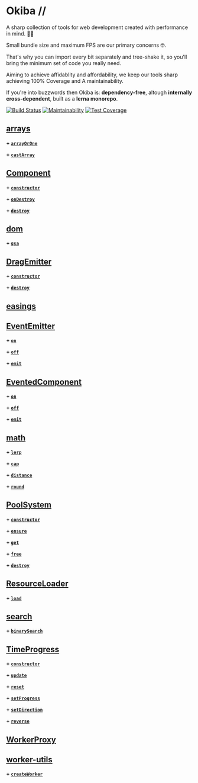 # Okiba //
A sharp collection of tools for web development created with performance in mind.  🔪🔪

Small bundle size and maximum FPS are our primary concerns 🤓.

That's why you can import every bit separately and tree-shake it, so you'll bring the minimum set of code you really need.

Aiming to achieve affidablity and affordability, we keep our tools sharp achieving 100% Coverage and A maintainability.

If you're into buzzwords then Okiba is: **dependency-free**, altough **internally cross-dependent**, built as a **lerna monorepo**.

[![Build Status](https://semaphoreci.com/api/v1/okiba-gang/okiba/branches/master/shields_badge.svg)](https://semaphoreci.com/okiba-gang/okiba)
[![Maintainability](https://api.codeclimate.com/v1/badges/29a8700f940f1019e52e/maintainability)](https://codeclimate.com/github/okiba-gang/okiba/maintainability)
[![Test Coverage](https://api.codeclimate.com/v1/badges/29a8700f940f1019e52e/test_coverage)](https://codeclimate.com/github/okiba-gang/okiba/test_coverage)



## [arrays](https://github.com/okiba-gang/okiba/tree/master/packages/packages/arrays)

  
  
**\+ [`arrayOrOne`](https://github.com/okiba-gang/okiba/tree/master/packages/arrays#arrayOrOne)**
  
**\+ [`castArray`](https://github.com/okiba-gang/okiba/tree/master/packages/arrays#castArray)**
  
  

## [Component](https://github.com/okiba-gang/okiba/tree/master/packages/packages/Component)

  
  
**\+ [`constructor`](https://github.com/okiba-gang/okiba/tree/master/packages/Component#Component)**
  
**\+ [`onDestroy`](https://github.com/okiba-gang/okiba/tree/master/packages/Component#onDestroy)**
  
**\+ [`destroy`](https://github.com/okiba-gang/okiba/tree/master/packages/Component#destroy)**
  
  

## [dom](https://github.com/okiba-gang/okiba/tree/master/packages/packages/dom)

  
  
**\+ [`qsa`](https://github.com/okiba-gang/okiba/tree/master/packages/dom#qsa)**
  
  

## [DragEmitter](https://github.com/okiba-gang/okiba/tree/master/packages/packages/DragEmitter)

  
  
**\+ [`constructor`](https://github.com/okiba-gang/okiba/tree/master/packages/DragEmitter#DragEmitter)**
  
**\+ [`destroy`](https://github.com/okiba-gang/okiba/tree/master/packages/DragEmitter#destroy)**
  
  

## [easings](https://github.com/okiba-gang/okiba/tree/master/packages/packages/easings)

  
  
  

## [EventEmitter](https://github.com/okiba-gang/okiba/tree/master/packages/packages/EventEmitter)

  
  
**\+ [`on`](https://github.com/okiba-gang/okiba/tree/master/packages/EventEmitter#on)**
  
**\+ [`off`](https://github.com/okiba-gang/okiba/tree/master/packages/EventEmitter#off)**
  
**\+ [`emit`](https://github.com/okiba-gang/okiba/tree/master/packages/EventEmitter#emit)**
  
  

## [EventedComponent](https://github.com/okiba-gang/okiba/tree/master/packages/packages/EventedComponent)

  
  
**\+ [`on`](https://github.com/okiba-gang/okiba/tree/master/packages/EventedComponent#on)**
  
**\+ [`off`](https://github.com/okiba-gang/okiba/tree/master/packages/EventedComponent#off)**
  
**\+ [`emit`](https://github.com/okiba-gang/okiba/tree/master/packages/EventedComponent#emit)**
  
  

## [math](https://github.com/okiba-gang/okiba/tree/master/packages/packages/math)

  
  
**\+ [`lerp`](https://github.com/okiba-gang/okiba/tree/master/packages/math#lerp)**
  
**\+ [`cap`](https://github.com/okiba-gang/okiba/tree/master/packages/math#cap)**
  
**\+ [`distance`](https://github.com/okiba-gang/okiba/tree/master/packages/math#distance)**
  
**\+ [`round`](https://github.com/okiba-gang/okiba/tree/master/packages/math#round)**
  
  

## [PoolSystem](https://github.com/okiba-gang/okiba/tree/master/packages/packages/PoolSystem)

  
  
**\+ [`constructor`](https://github.com/okiba-gang/okiba/tree/master/packages/PoolSystem#PoolSystem)**
  
**\+ [`ensure`](https://github.com/okiba-gang/okiba/tree/master/packages/PoolSystem#ensure)**
  
**\+ [`get`](https://github.com/okiba-gang/okiba/tree/master/packages/PoolSystem#get)**
  
**\+ [`free`](https://github.com/okiba-gang/okiba/tree/master/packages/PoolSystem#free)**
  
**\+ [`destroy`](https://github.com/okiba-gang/okiba/tree/master/packages/PoolSystem#destroy)**
  
  

## [ResourceLoader](https://github.com/okiba-gang/okiba/tree/master/packages/packages/ResourceLoader)

  
  
**\+ [`load`](https://github.com/okiba-gang/okiba/tree/master/packages/ResourceLoader#load)**
  
  

## [search](https://github.com/okiba-gang/okiba/tree/master/packages/packages/search)

  
  
**\+ [`binarySearch`](https://github.com/okiba-gang/okiba/tree/master/packages/search#binarySearch)**
  
  

## [TimeProgress](https://github.com/okiba-gang/okiba/tree/master/packages/packages/TimeProgress)

  
  
**\+ [`constructor`](https://github.com/okiba-gang/okiba/tree/master/packages/TimeProgress#TimeProgress)**
  
**\+ [`update`](https://github.com/okiba-gang/okiba/tree/master/packages/TimeProgress#update)**
  
**\+ [`reset`](https://github.com/okiba-gang/okiba/tree/master/packages/TimeProgress#reset)**
  
**\+ [`setProgress`](https://github.com/okiba-gang/okiba/tree/master/packages/TimeProgress#setProgress)**
  
**\+ [`setDirection`](https://github.com/okiba-gang/okiba/tree/master/packages/TimeProgress#setDirection)**
  
**\+ [`reverse`](https://github.com/okiba-gang/okiba/tree/master/packages/TimeProgress#reverse)**
  
  

## [WorkerProxy](https://github.com/okiba-gang/okiba/tree/master/packages/packages/WorkerProxy)

  
  
  

## [worker-utils](https://github.com/okiba-gang/okiba/tree/master/packages/packages/worker-utils)

  
  
**\+ [`createWorker`](https://github.com/okiba-gang/okiba/tree/master/packages/worker-utils#createWorker)**
  
  


